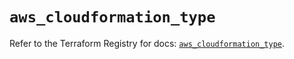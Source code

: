 # `aws_cloudformation_type`

Refer to the Terraform Registry for docs: [`aws_cloudformation_type`](https://registry.terraform.io/providers/hashicorp/aws/5.82.1/docs/resources/cloudformation_type).
